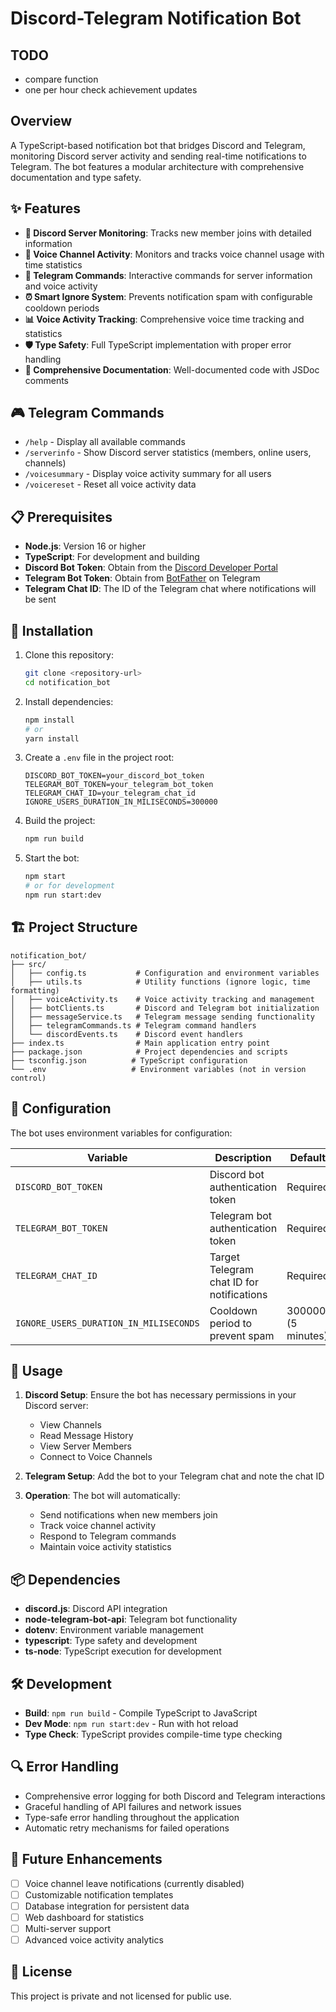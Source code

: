 # Discord-Telegram Notification Bot

## TODO

- compare function
- one per hour check achievement updates

## Overview

A TypeScript-based notification bot that bridges Discord and Telegram, monitoring Discord server activity and sending real-time notifications to Telegram. The bot features a modular architecture with comprehensive documentation and type safety.

## ✨ Features

- **📢 Discord Server Monitoring**: Tracks new member joins with detailed information
- **🎤 Voice Channel Activity**: Monitors and tracks voice channel usage with time statistics
- **🤖 Telegram Commands**: Interactive commands for server information and voice activity
- **⏰ Smart Ignore System**: Prevents notification spam with configurable cooldown periods
- **📊 Voice Activity Tracking**: Comprehensive voice time tracking and statistics
- **🛡️ Type Safety**: Full TypeScript implementation with proper error handling
- **📝 Comprehensive Documentation**: Well-documented code with JSDoc comments

## 🎮 Telegram Commands

- `/help` - Display all available commands
- `/serverinfo` - Show Discord server statistics (members, online users, channels)
- `/voicesummary` - Display voice activity summary for all users
- `/voicereset` - Reset all voice activity data

## 📋 Prerequisites

- **Node.js**: Version 16 or higher
- **TypeScript**: For development and building
- **Discord Bot Token**: Obtain from the [Discord Developer Portal](https://discord.com/developers/applications)
- **Telegram Bot Token**: Obtain from [BotFather](https://t.me/BotFather) on Telegram
- **Telegram Chat ID**: The ID of the Telegram chat where notifications will be sent

## 🚀 Installation

1. Clone this repository:

   ```bash
   git clone <repository-url>
   cd notification_bot
   ```

2. Install dependencies:

   ```bash
   npm install
   # or
   yarn install
   ```

3. Create a `.env` file in the project root:

   ```env
   DISCORD_BOT_TOKEN=your_discord_bot_token
   TELEGRAM_BOT_TOKEN=your_telegram_bot_token
   TELEGRAM_CHAT_ID=your_telegram_chat_id
   IGNORE_USERS_DURATION_IN_MILISECONDS=300000
   ```

4. Build the project:

   ```bash
   npm run build
   ```

5. Start the bot:
   ```bash
   npm start
   # or for development
   npm run start:dev
   ```

## 🏗️ Project Structure

```
notification_bot/
├── src/
│   ├── config.ts           # Configuration and environment variables
│   ├── utils.ts            # Utility functions (ignore logic, time formatting)
│   ├── voiceActivity.ts    # Voice activity tracking and management
│   ├── botClients.ts       # Discord and Telegram bot initialization
│   ├── messageService.ts   # Telegram message sending functionality
│   ├── telegramCommands.ts # Telegram command handlers
│   └── discordEvents.ts    # Discord event handlers
├── index.ts                # Main application entry point
├── package.json            # Project dependencies and scripts
├── tsconfig.json          # TypeScript configuration
└── .env                   # Environment variables (not in version control)
```

## 🔧 Configuration

The bot uses environment variables for configuration:

| Variable                               | Description                               | Default            |
| -------------------------------------- | ----------------------------------------- | ------------------ |
| `DISCORD_BOT_TOKEN`                    | Discord bot authentication token          | Required           |
| `TELEGRAM_BOT_TOKEN`                   | Telegram bot authentication token         | Required           |
| `TELEGRAM_CHAT_ID`                     | Target Telegram chat ID for notifications | Required           |
| `IGNORE_USERS_DURATION_IN_MILISECONDS` | Cooldown period to prevent spam           | 300000 (5 minutes) |

## 🎯 Usage

1. **Discord Setup**: Ensure the bot has necessary permissions in your Discord server:
   - View Channels
   - Read Message History
   - View Server Members
   - Connect to Voice Channels

2. **Telegram Setup**: Add the bot to your Telegram chat and note the chat ID

3. **Operation**: The bot will automatically:
   - Send notifications when new members join
   - Track voice channel activity
   - Respond to Telegram commands
   - Maintain voice activity statistics

## 📦 Dependencies

- **discord.js**: Discord API integration
- **node-telegram-bot-api**: Telegram bot functionality
- **dotenv**: Environment variable management
- **typescript**: Type safety and development
- **ts-node**: TypeScript execution for development

## 🛠️ Development

- **Build**: `npm run build` - Compile TypeScript to JavaScript
- **Dev Mode**: `npm run start:dev` - Run with hot reload
- **Type Check**: TypeScript provides compile-time type checking

## 🔍 Error Handling

- Comprehensive error logging for both Discord and Telegram interactions
- Graceful handling of API failures and network issues
- Type-safe error handling throughout the application
- Automatic retry mechanisms for failed operations

## 🚀 Future Enhancements

- [ ] Voice channel leave notifications (currently disabled)
- [ ] Customizable notification templates
- [ ] Database integration for persistent data
- [ ] Web dashboard for statistics
- [ ] Multi-server support
- [ ] Advanced voice activity analytics

## 📄 License

This project is private and not licensed for public use.
